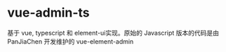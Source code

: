 # vue-admin-ts
基于 vue, typescript 和 element-ui实现。原始的 Javascript 版本的代码是由 PanJiaChen 开发维护的 vue-element-admin

